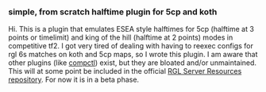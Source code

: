 ### simple, from scratch halftime plugin for 5cp and koth
Hi. This is a plugin that emulates ESEA style halftimes for 5cp (halftime at 3 points or timelimit) and king of the hill (halftime at 2 points) modes in competitive tf2. I got very tired of dealing with having to reexec configs for rgl 6s matches on koth and 5cp maps, so I wrote this plugin. I am aware that other plugins (like [compctl](https://github.com/fwdcp/CompCtrl)) exist, but they are bloated and/or unmaintained. This will at some point be included in the official [RGL Server Resources repository](https://github.com/stephanieLGBT/rgl-server-resources). For now it is in a beta phase.
